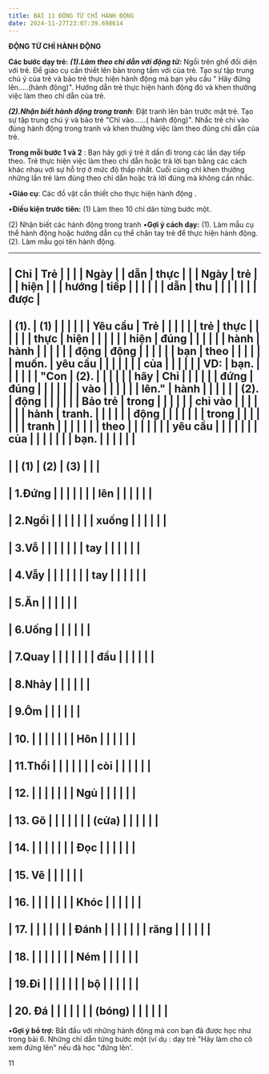```yaml
---
title: BÀI 11 ĐỘNG TỪ CHỈ HÀNH ĐỘNG
date: 2024-11-27T23:07:39.698614
---
```


**ĐỘNG TỪ CHỈ HÀNH ĐỘNG**

**Các bước dạy trẻ:**
***(1).Làm theo chỉ dẫn với động từ:*** Ngồi trên ghế đối diện với
trẻ. Để giáo cụ cần thiết lên bàn trong tầm với của trẻ. Tạo sự tập
trung chú ý của trẻ và bảo trẻ thực hiện hành động mà bạn yêu cầu "
Hãy đứng lên.....(hành động)". Hướng dẫn trẻ thực hiện hành động đó và
khen thưởng việc làm theo chỉ dẫn của trẻ.

***(2).Nhận biết hành động trong tranh***: Đặt tranh lên bàn trước mặt
trẻ. Tạo sự tập trung chú ý và bảo trẻ "Chỉ vào......( hành động)".
Nhắc trẻ chỉ vào đúng hành động trong tranh và khen thưởng việc làm
theo đúng chỉ dẫn của trẻ.

**Trong mỗi bước 1 và 2** : Bạn hãy gợi ý trẻ ít dần đi trong các lần
dạy tiếp theo. Trẻ thực hiện việc làm theo chỉ dẫn hoặc trả lời bạn
bằng các cách khác nhau với sự hỗ trợ ở mức độ thấp nhất. Cuối cùng
chỉ khen thưởng những lần trẻ làm đúng theo chỉ dẫn hoặc trả lời đúng
mà không cần nhắc.

•**Giáo cụ**: Các đồ vật cần thiết cho thực hiện hành động .

•**Điều kiện trước tiên:**
(1) Làm theo 10 chỉ dãn từng bước một.

(2) Nhận biết các hành động trong tranh
•**Gợi ý cách dạy:**
(1). Làm mẫu cụ thể hành động hoặc hướng dẫn cụ thể chân tay trẻ để
thực hiện hành động. (2). Làm mẫu gọi tên hành động.

-------------------------------------------------------------------------
| **Chỉ     | **Trẻ     |           |           |         | **Ngày  |
| dẫn**     | thực      |           |           | **Ngày** | trẻ     |
|           | hiện**    |           |           | **hướng | tiếp    |
|           |           |           |           | dẫn**   | thu     |
|           |           |           |           |           | được**  |
-------------------------------------------------------------------------
| **(1).  | **(1)   |           |           |           |           |
| Yêu cầu | Trẻ     |           |           |           |           |
| trẻ     | thực    |           |           |           |           |
| thực    | hiện    |           |           |           |           |
| hiện    | đúng    |           |           |           |           |
| hành    | hành    |           |           |           |           |
| động    | động    |           |           |           |           |
| bạn     | theo    |           |           |           |           |
| muốn.** | yêu cầu |           |           |           |           |
|         | của     |           |           |           |           |
| **VD:   | bạn.    |           |           |           |           |
| "Con    | (2).    |           |           |           |           |
| hãy     | Chỉ     |           |           |           |           |
| đứng    | đúng    |           |           |           |           |
|         | vào     |           |           |           |           |
|  lên."** | hành    |           |           |           |           |
| **(2).  | động    |           |           |           |           |
| Bảo trẻ | trong   |           |           |           |           |
| chỉ vào |         |           |           |           |           |
| hành    |  tranh.** |           |           |           |           |
| động    |           |           |           |           |           |
| trong   |           |           |           |           |           |
| tranh   |           |           |           |           |           |
| theo    |           |           |           |           |           |
| yêu cầu |           |           |           |           |           |
| của     |           |           |           |           |           |
| bạn.**  |           |           |           |           |           |
-------------------------------------------------------------------------
|           | **(1)**   | **(2)**   | **(3)**   |           |           |
-------------------------------------------------------------------------
| 1.Đứng  |           |           |           |           |           |
| lên     |           |           |           |           |           |
-------------------------------------------------------------------------
| 2.Ngồi  |           |           |           |           |           |
| xuống   |           |           |           |           |           |
-------------------------------------------------------------------------
| 3.Vỗ    |           |           |           |           |           |
| tay     |           |           |           |           |           |
-------------------------------------------------------------------------
| 4.Vẫy   |           |           |           |           |           |
| tay     |           |           |           |           |           |
-------------------------------------------------------------------------
| 5.Ăn    |           |           |           |           |           |
-------------------------------------------------------------------------
| 6.Uống  |           |           |           |           |           |
-------------------------------------------------------------------------
| 7.Quay  |           |           |           |           |           |
| đầu     |           |           |           |           |           |
-------------------------------------------------------------------------
| 8.Nhảy  |           |           |           |           |           |
-------------------------------------------------------------------------
| 9.Ôm    |           |           |           |           |           |
-------------------------------------------------------------------------
| 10.    |           |           |           |           |           |
| Hôn     |           |           |           |           |           |
-------------------------------------------------------------------------
| 11.Thổi |           |           |           |           |           |
| còi     |           |           |           |           |           |
-------------------------------------------------------------------------
| 12.    |           |           |           |           |           |
| Ngủ     |           |           |           |           |           |
-------------------------------------------------------------------------
| 13. Gõ |           |           |           |           |           |
| (cửa)   |           |           |           |           |           |
-------------------------------------------------------------------------
| 14.    |           |           |           |           |           |
| Đọc     |           |           |           |           |           |
-------------------------------------------------------------------------
| 15. Vẽ |           |           |           |           |           |
-------------------------------------------------------------------------
| 16.    |           |           |           |           |           |
| Khóc    |           |           |           |           |           |
-------------------------------------------------------------------------
| 17.    |           |           |           |           |           |
| Đánh    |           |           |           |           |           |
| răng    |           |           |           |           |           |
-------------------------------------------------------------------------
| 18.    |           |           |           |           |           |
| Ném     |           |           |           |           |           |
-------------------------------------------------------------------------
| 19.Đi   |           |           |           |           |           |
| bộ      |           |           |           |           |           |
-------------------------------------------------------------------------
| 20. Đá |           |           |           |           |           |
| (bóng)  |           |           |           |           |           |
-------------------------------------------------------------------------

•**Gợi ý bổ trợ:** Bắt đầu với những hành động mà con bạn đã được học
như trong bài 6. Những chỉ dẫn từng bước một (ví dụ : dạy trẻ "Hãy làm
cho cô xem đứng lên" nếu đã học "đứng lên'.

11

